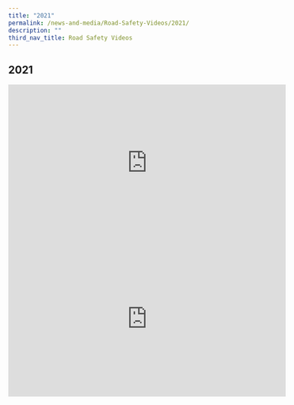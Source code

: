 ```yaml
---
title: "2021"
permalink: /news-and-media/Road-Safety-Videos/2021/
description: ""
third_nav_title: Road Safety Videos
---
```

2021
--------
<iframe width="560" height="315" src="https://www.youtube.com/embed/Ask5CFzM9Q8" title="YouTube video player" frameborder="0" allow="accelerometer; autoplay; clipboard-write; encrypted-media; gyroscope; picture-in-picture; web-share" allowfullscreen></iframe>

<iframe width="560" height="315" src="https://www.youtube.com/embed/_fFBuZ2xTdc" title="YouTube video player" frameborder="0" allow="accelerometer; autoplay; clipboard-write; encrypted-media; gyroscope; picture-in-picture; web-share" allowfullscreen></iframe>